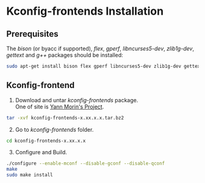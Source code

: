 # Kconfig-frontends Installation

## Prerequisites
The *bison* (or byacc if supported), *flex*, *gperf*, *libncurses5-dev*, *zlib1g-dev*, *gettext* and *g++* packages should be installed:
```bash
sudo apt-get install bison flex gperf libncurses5-dev zlib1g-dev gettext g++
```

## Kconfig-frontend
1. Download and untar *kconfig-frontends* package.  
One of site is [Yann Morin's Project](http://ymorin.is-a-geek.org/projects/kconfig-frontends).
```bash
tar -xvf kconfig-frontends-x.xx.x.x.tar.bz2
```

2. Go to *kconfig-frontends* folder.
```bash
cd kconfig-frontends-x.xx.x.x
```

3. Configure and Build.
```bash
./configure --enable-mconf --disable-gconf --disable-qconf
make
sudo make install
```
